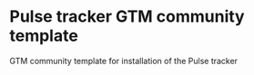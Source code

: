 # Pulse tracker GTM community template

GTM community template for installation of the Pulse tracker